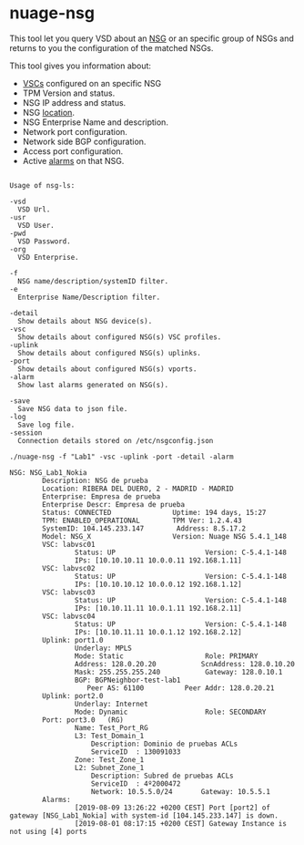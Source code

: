 # nuage-nsg

This tool let you query VSD about an [NSG](http://bootstrap.nuagenetworks.net/) or an specific group of NSGs and returns to you the configuration of the matched NSGs.

This tool gives you information about:

- [VSCs](https://nuagenetworks.github.io/vsd-api-documentation/v5_0/infrastructurevscprofile.html) configured on an specific NSG
- TPM Version and status.
- NSG IP address and status.
- NSG [location](https://nuagenetworks.github.io/vsd-api-documentation/v5_0/location.html).
- NSG Enterprise Name and description.
- Network port configuration.
- Network side BGP configuration.
- Access port configuration.
- Active [alarms](https://nuagenetworks.github.io/vsd-api-documentation/v5_0/alarm.html) on that NSG.


```

Usage of nsg-ls:

-vsd
  VSD Url.
-usr
  VSD User.
-pwd
  VSD Password.
-org
  VSD Enterprise.

-f
  NSG name/description/systemID filter.
-e
  Enterprise Name/Description filter.

-detail
  Show details about NSG device(s).
-vsc
  Show details about configured NSG(s) VSC profiles.
-uplink
  Show details about configured NSG(s) uplinks.
-port
  Show details about configured NSG(s) vports.
-alarm
  Show last alarms generated on NSG(s).

-save
  Save NSG data to json file.
-log
  Save log file.
-session
  Connection details stored on /etc/nsgconfig.json

```

```
./nuage-nsg -f "Lab1" -vsc -uplink -port -detail -alarm

NSG: NSG_Lab1_Nokia
        Description: NSG de prueba
        Location: RIBERA DEL DUERO, 2 - MADRID - MADRID
        Enterprise: Empresa de prueba
        Enterprise Descr: Empresa de prueba
        Status: CONNECTED               Uptime: 194 days, 15:27
        TPM: ENABLED_OPERATIONAL        TPM Ver: 1.2.4.43
        SystemID: 104.145.233.147        Address: 8.5.17.2
        Model: NSG_X                    Version: Nuage NSG 5.4.1_148
        VSC: labvsc01
                Status: UP                      Version: C-5.4.1-148
                IPs: [10.10.10.11 10.0.0.11 192.168.1.11]
        VSC: labvsc02
                Status: UP                      Version: C-5.4.1-148
                IPs: [10.10.10.12 10.0.0.12 192.168.1.12]
        VSC: labvsc03
                Status: UP                      Version: C-5.4.1-148
                IPs: [10.10.11.11 10.0.1.11 192.168.2.11]
        VSC: labvsc04
                Status: UP                      Version: C-5.4.1-148
                IPs: [10.10.11.11 10.0.1.12 192.168.2.12]
        Uplink: port1.0
                Underlay: MPLS
                Mode: Static                    Role: PRIMARY
                Address: 128.0.20.20           ScnAddress: 128.0.10.20
                Mask: 255.255.255.240           Gateway: 128.0.10.1
                BGP: BGPNeighbor-test-lab1
                   Peer AS: 61100          Peer Addr: 128.0.20.21
        Uplink: port2.0
                Underlay: Internet
                Mode: Dynamic                   Role: SECONDARY
        Port: port3.0   (RG)
                Name: Test_Port_RG
                L3: Test_Domain_1
                    Description: Dominio de pruebas ACLs
                    ServiceID  : 130091033
                Zone: Test_Zone_1
                L2: Subnet_Zone_1
                    Description: Subred de pruebas ACLs
                    ServiceID  : 4º2000472
                    Network: 10.5.5.0/24       Gateway: 10.5.5.1
        Alarms:
                [2019-08-09 13:26:22 +0200 CEST] Port [port2] of gateway [NSG_Lab1_Nokia] with system-id [104.145.233.147] is down.
                [2019-08-01 08:17:15 +0200 CEST] Gateway Instance is not using [4] ports
```
